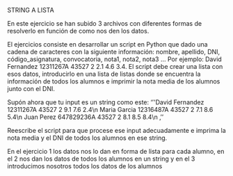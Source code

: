 STRING A LISTA

En este ejercicio se han subido 3 archivos con diferentes formas de resolverlo en función de como nos den los datos.

El ejercicios consiste en desarrollar un script en Python que dado una cadena de caracteres con la siguiente información:
nombre, apellido, DNI, código_asignatura, convocatoria, nota1, nota2, nota3 … Por ejemplo:
David Fernandez 12311267A 43527 2 2.1 4.6 3.4. El script debe crear una lista con esos datos,
introducirlo en una lista de listas donde se encuentra la información de todos los alumnos e
imprimir la nota media de los alumnos junto con el DNI.

Supón ahora que tu input es un string como este:
‘’'David Fernandez 12311267A 43527 2 9.1 7.6 2.4\n
Maria Garcia 12316487A 43527 2 7.1 8.6 5.4\n
Juan Perez 647829236A 43527 2 8.1 8.5 8.4\n ‚’’

Reescribe el script para que procese ese input adecuadamente e imprima la nota media y el DNI
de todos los alumnos en ese string.

En el ejercicio 1 los datos nos lo dan en forma de lista para cada alumno, en el 2 nos dan los datos de todos los alumnos en un string 
y en el 3 introducimos nosotros todos los datos de los alumnos
